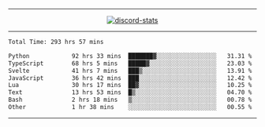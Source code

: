 <a href="https://www.github.com/ripavoid" target="_blank" rel="noreferrer">

-------

<div align='center'>
    <a href='https://discordapp.com/users/825178146797518881'>
        <img align='center' alt='discord-stats' src='https://api.discord-status.me/825178146797518881?nitro&boost=4&gradient=%231e0b1a%2C%23000000%2C%23000000%2C%23160316'></img>
    </a>
</div>

-------

<!--START_SECTION:waka-->

```txt
Total Time: 293 hrs 57 mins

Python            92 hrs 33 mins  ███████▓░░░░░░░░░░░░░░░░░   31.31 %
TypeScript        68 hrs 5 mins   █████▓░░░░░░░░░░░░░░░░░░░   23.03 %
Svelte            41 hrs 7 mins   ███▒░░░░░░░░░░░░░░░░░░░░░   13.91 %
JavaScript        36 hrs 42 mins  ███░░░░░░░░░░░░░░░░░░░░░░   12.42 %
Lua               30 hrs 17 mins  ██▓░░░░░░░░░░░░░░░░░░░░░░   10.25 %
Text              13 hrs 53 mins  █▒░░░░░░░░░░░░░░░░░░░░░░░   04.70 %
Bash              2 hrs 18 mins   ▒░░░░░░░░░░░░░░░░░░░░░░░░   00.78 %
Other             1 hr 38 mins    ░░░░░░░░░░░░░░░░░░░░░░░░░   00.55 %
```

<!--END_SECTION:waka-->

-------
